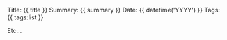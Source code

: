 Title: {{ title }}
Summary: {{ summary }}
Date: {{ datetime('YYYY') }}
Tags: {{ tags:list }}


Etc...
